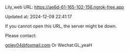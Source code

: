 Lily_web URL: https://ae6d-61-165-102-156.ngrok-free.app

Updated at: 2024-12-09 22:41:17

If you cannot open this URL, the server might be down.

Please contact: 

goley04@foxmail.com Or Wechat:GL_yeaH